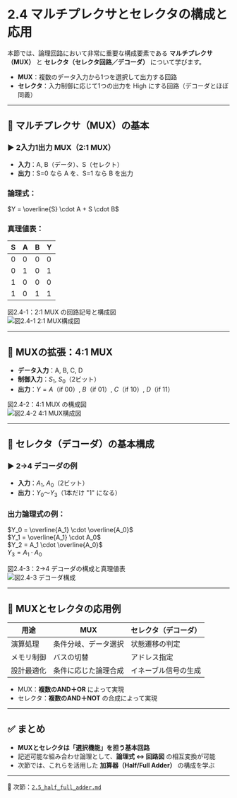 # 2.4 マルチプレクサとセレクタの構成と応用

本節では、論理回路において非常に重要な構成要素である **マルチプレクサ（MUX）** と **セレクタ（セレクタ回路／デコーダ）** について学びます。

- **MUX**：複数のデータ入力から1つを選択して出力する回路  
- **セレクタ**：入力制御に応じて1つの出力を High にする回路（デコーダとほぼ同義）

---

## 🔹 マルチプレクサ（MUX）の基本

### ▶ 2入力1出力 MUX（2:1 MUX）

- **入力**：A, B（データ）、S（セレクト）
- **出力**：S=0 なら A を、S=1 なら B を出力

### 論理式：

$Y = \overline{S} \cdot A + S \cdot B$

### 真理値表：

| S | A | B | Y |
|---|---|---|---|
| 0 | 0 | 0 | 0 |
| 0 | 1 | 0 | 1 |
| 1 | 0 | 0 | 0 |
| 1 | 0 | 1 | 1 |

図2.4-1：2:1 MUX の回路記号と構成図  
![図2.4-1 2:1 MUX構成図](../images/chapter2_mux_2to1.png)

---

## 🔹 MUXの拡張：4:1 MUX

- **データ入力**：A, B, C, D  
- **制御入力**：$S_1$, $S_0$（2ビット）  
- **出力**：$Y = A$（if 00）, $B$（if 01）, $C$（if 10）, $D$（if 11）

図2.4-2：4:1 MUX の構成図  
![図2.4-2 4:1 MUX構成図](../images/chapter2_mux_4to1.png)

---

## 🔹 セレクタ（デコーダ）の基本構成

### ▶ 2→4 デコーダの例

- **入力**：$A_1$, $A_0$（2ビット）
- **出力**：$Y_0$〜$Y_3$（1本だけ "1" になる）

### 出力論理式の例：

$Y_0 = \overline{A_1} \cdot \overline{A_0}$  
$Y_1 = \overline{A_1} \cdot A_0$  
$Y_2 = A_1 \cdot \overline{A_0}$  
$Y_3 = A_1 \cdot A_0$

図2.4-3：2→4 デコーダの構成と真理値表  
![図2.4-3 デコーダ構成](../images/chapter2_decoder_2to4.png)

---

## 🔹 MUXとセレクタの応用例

| 用途 | MUX | セレクタ（デコーダ） |
|------|-----|---------------------|
| 演算処理 | 条件分岐、データ選択 | 状態遷移の判定 |
| メモリ制御 | バスの切替 | アドレス指定 |
| 設計最適化 | 条件に応じた論理合成 | イネーブル信号の生成 |

- MUX：**複数のAND＋OR** によって実現
- セレクタ：**複数のAND＋NOT** の合成によって実現

---

## ✅ まとめ

- **MUXとセレクタは「選択機能」を担う基本回路**
- 記述可能な組み合わせ論理として、**論理式 ↔ 回路図** の相互変換が可能
- 次節では、これらを活用した **加算器（Half/Full Adder）** の構成を学ぶ

---

📎 次節：[`2.5_half_full_adder.md`](./2.5_half_full_adder.md)
